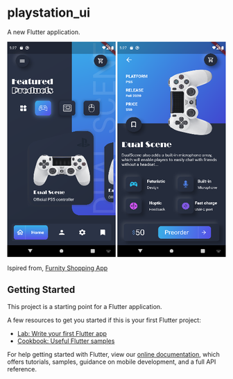 # playstation_ui

A new Flutter application.


![](ui/1.png) 
![](ui/2.png) 


Ispired from, 
[Furnity Shopping App](https://www.behance.net/gallery/97161467/Furnity-shopping-app-concept?tracking_source=search_projects_recommended%7Cecommerce%20%20app)


## Getting Started

This project is a starting point for a Flutter application.

A few resources to get you started if this is your first Flutter project:

- [Lab: Write your first Flutter app](https://flutter.dev/docs/get-started/codelab)
- [Cookbook: Useful Flutter samples](https://flutter.dev/docs/cookbook)

For help getting started with Flutter, view our
[online documentation](https://flutter.dev/docs), which offers tutorials,
samples, guidance on mobile development, and a full API reference.
